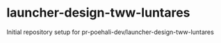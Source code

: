 # launcher-design-tww-luntares

Initial repository setup for pr-poehali-dev/launcher-design-tww-luntares